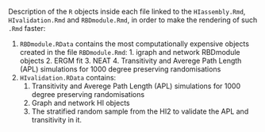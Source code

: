 Description of the `R` objects inside each file linked to the `HIassembly.Rmd`, `HIvalidation.Rmd` and `RBDmodule.Rmd`, in order to make the rendering of such `.Rmd` faster:

1. `RBDmodule.RData` contains the most computationally expensive objects created in the file `RBDmodule.Rmd`:
    	1. igraph and network RBDmodule objects
	2. ERGM fit
	3. NEAT
	4. Transitivity and Averege Path Length (APL) simulations for 1000 degree preserving randomisations
2. `HIvalidation.RData` contains:
	1. Transitivity and Averege Path Length (APL) simulations for 1000 degree preserving randomisations
	2. Graph and network HI objects
	3. The stratified random sample from the HI2 to validate the APL and transitivity in it.
